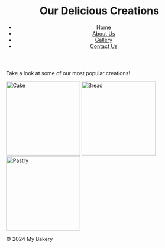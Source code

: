 <!DOCTYPE html>
<html lang="en">
<head>
    <meta charset="UTF-8">
    <meta name="viewport" content="width=device-width, initial-scale=1.0">
    <title>Gallery</title>
</head>
<body>
    <header>
        <h1>Our Delicious Creations</h1>
        <nav>
            <ul>
                <li><a href="index.html">Home</a></li>
                <li><a href="about.html">About Us</a></li>
                <li><a href="gallery.html">Gallery</a></li>
                <li><a href="contact.html">Contact Us</a></li>
            </ul>
        </nav>
    </header>
    <main>
        <p>Take a look at some of our most popular creations!</p>
        <img src="https://i.pinimg.com/236x/9c/b9/c4/9cb9c4c7ab1eb0e465891b6148b236d5.jpg" alt="Cake" style="width: 200px; height: 200px;">
        <img src="https://i.pinimg.com/736x/ea/e8/34/eae83495a307b0c89fb40a75ac2c861d.jpg" alt="Bread" style="width: 200px; height: 200px;">
        <img src="https://i.pinimg.com/236x/f2/55/40/f2554052524946b15996540517849e67.jpg" alt="Pastry" style="width: 200px; height: 200px;">
    </main>
    <footer>
        <p>&copy; 2024 My Bakery</p>
    </footer>
</body>
</html>

